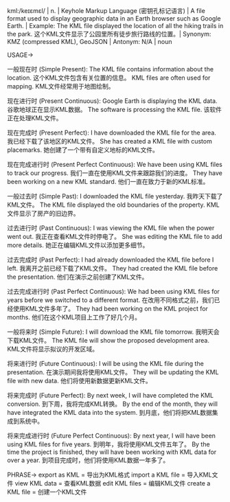 kml:/keɪɛmɛl/ | n. | Keyhole Markup Language (密钥孔标记语言) | A file format used to display geographic data in an Earth browser such as Google Earth. | Example: The KML file displayed the location of all the hiking trails in the park.  这个KML文件显示了公园里所有徒步旅行路线的位置。| Synonym: KMZ (compressed KML), GeoJSON | Antonym: N/A | noun

USAGE->

一般现在时 (Simple Present):
The KML file contains information about the location.  这个KML文件包含有关位置的信息。
KML files are often used for mapping. KML文件经常用于地图绘制。

现在进行时 (Present Continuous):
Google Earth is displaying the KML data. 谷歌地球正在显示KML数据。
The software is processing the KML file.  该软件正在处理KML文件。

现在完成时 (Present Perfect):
I have downloaded the KML file for the area. 我已经下载了该地区的KML文件。
She has created a KML file with custom placemarks. 她创建了一个带有自定义地标的KML文件。

现在完成进行时 (Present Perfect Continuous):
We have been using KML files to track our progress. 我们一直在使用KML文件来跟踪我们的进度。
They have been working on a new KML standard. 他们一直在致力于新的KML标准。


一般过去时 (Simple Past):
I downloaded the KML file yesterday. 我昨天下载了KML文件。
The KML file displayed the old boundaries of the property.  KML文件显示了房产的旧边界。

过去进行时 (Past Continuous):
I was viewing the KML file when the power went out.  我正在查看KML文件时停电了。
She was editing the KML file to add more details.  她正在编辑KML文件以添加更多细节。


过去完成时 (Past Perfect):
I had already downloaded the KML file before I left. 我离开之前已经下载了KML文件。
They had created the KML file before the presentation. 他们在演示之前创建了KML文件。

过去完成进行时 (Past Perfect Continuous):
We had been using KML files for years before we switched to a different format.  在改用不同格式之前，我们已经使用KML文件多年了。
They had been working on the KML project for months. 他们在这个KML项目上工作了好几个月。


一般将来时 (Simple Future):
I will download the KML file tomorrow. 我明天会下载KML文件。
The KML file will show the proposed development area.  KML文件将显示拟议的开发区域。

将来进行时 (Future Continuous):
I will be using the KML file during the presentation.  在演示期间我将使用KML文件。
They will be updating the KML file with new data. 他们将使用新数据更新KML文件。


将来完成时 (Future Perfect):
By next week, I will have completed the KML conversion.  到下周，我将完成KML转换。
By the end of the month, they will have integrated the KML data into the system.  到月底，他们将把KML数据集成到系统中。

将来完成进行时 (Future Perfect Continuous):
By next year, I will have been using KML files for five years. 到明年，我将使用KML文件五年了。
By the time the project is finished, they will have been working with KML data for over a year.  到项目完成时，他们将使用KML数据一年多了。


PHRASE->
export as KML = 导出为KML格式
import a KML file = 导入KML文件
view KML data = 查看KML数据
edit KML files = 编辑KML文件
create a KML file = 创建一个KML文件
